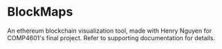 # BlockMaps
An ethereum blockchain visualization tool, made with Henry Nguyen for COMP4601's final project. Refer to supporting documentation for details.
